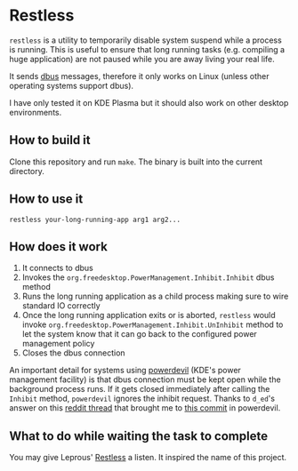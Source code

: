 # Restless

`restless` is a utility to temporarily disable system suspend while a process
is running. This is useful to ensure that long running tasks (e.g. compiling a
huge application) are not paused while you are away living your real life.

It sends [dbus](https://www.freedesktop.org/wiki/Software/dbus/) messages,
therefore it only works on Linux (unless other operating systems support dbus).

I have only tested it on KDE Plasma but it should also work on other desktop
environments.

## How to build it

Clone this repository and run `make`. The binary is built into the current
directory.

## How to use it

`restless your-long-running-app arg1 arg2...`

## How does it work

1. It connects to dbus
1. Invokes the `org.freedesktop.PowerManagement.Inhibit.Inhibit` dbus method
1. Runs the long running application as a child process making sure to wire
   standard IO correctly
1. Once the long running application exits or is aborted, `restless` would
   invoke `org.freedesktop.PowerManagement.Inhibit.UnInhibit` method to let the
   system know that it can go back to the configured power management policy
1. Closes the dbus connection

An important detail for systems using
[powerdevil](https://github.com/KDE/powerdevil) (KDE's power management
facility) is that dbus connection must be kept open while the background
process runs. If it gets closed immediately after calling the `Inhibit` method,
`powerdevil` ignores the inhibit request. Thanks to `d_ed`'s answer on this
[reddit
thread](https://www.reddit.com/r/kde/comments/hruubo/unable_to_inhibit_suspend/)
that brought me to [this
commit](https://github.com/KDE/powerdevil/commit/d21102cc6c7a4db204a29f376ce5eb316ef57a6e)
in powerdevil.

## What to do while waiting the task to complete

You may give Leprous' [Restless](https://www.youtube.com/watch?v=986iAyQpr1U) a
listen. It inspired the name of this project.
